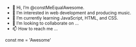 - 👋 Hi, I’m @constMeEqualAwesome.
- 👀 I’m interested in web development and producing music.
- 🌱 I’m currently learning JavaScript, HTML, and CSS.
- 💞️ I’m looking to collaborate on ...
- 📫 How to reach me ...


const me = 'Awesome'
